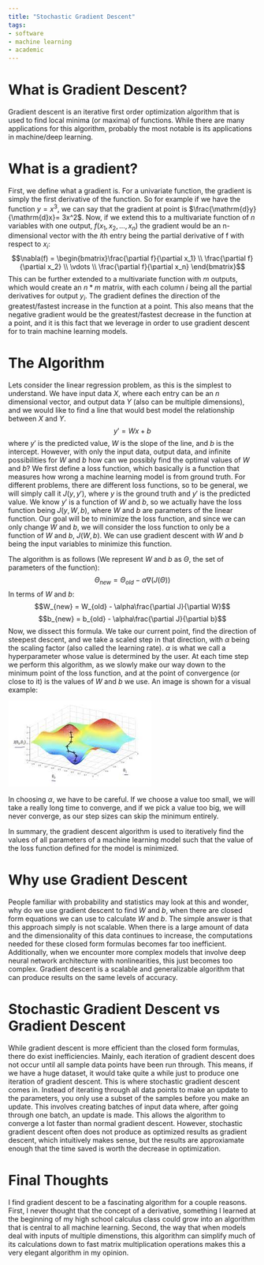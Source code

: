 ```yaml
---
title: "Stochastic Gradient Descent"
tags:
- software
- machine learning
- academic
---
```

# What is Gradient Descent?
Gradient descent is an iterative first order optimization algorithm that is used to find local minima (or maxima) of functions. While there are many applications for this algorithm, probably the most notable is its applications in machine/deep learning.

# What is a gradient?
First, we define what a gradient is. For a univariate function, the gradient is simply the first derivative of the function. So for example if we have the function $y = x^3$, we can say that the gradient at point is $\frac{\mathrm{d}y}{\mathrm{d}x}= 3x^2$. Now, if we extend this to a multivariate function of $n$ variables with one output, $f(x_1,x_2,\dots, x_n)$ the gradient would be an n-dimensional vector with the $i$th entry being the partial derivative of f with respect to $x_i$:
$$\nabla(f) = \begin{bmatrix}\frac{\partial f}{\partial x_1} \\ 
\frac{\partial f}{\partial x_2} \\ 
\vdots \\ 
\frac{\partial f}{\partial x_n} \end{bmatrix}$$
This can be further extended to a multivariate function with $m$ outputs, which would create an $n * m$ matrix, with each column $i$ being all the partial derivatives for output $y_i$. The gradient defines the direction of the greatest/fastest increase in the function at a point. This also means that the negative gradient would be the greatest/fastest decrease in the function at a point, and it is this fact that we leverage in order to use gradient descent for to train machine learning models.

# The Algorithm
Lets consider the linear regression problem, as this is the simplest to understand. We have input data $X$, where each entry can be an $n$ dimensional vector, and output data $Y$ (also can be multiple dimensions), and we would like to find a line that would best model the relationship between $X$ and $Y$.
$$ y' = Wx + b $$
where $y'$ is the predicted value, $W$ is the slope of the line, and $b$ is the intercept. However, with only the input data, output data, and infinite possibilities for $W$ and $b$ how can we possibly find the optimal values of $W$ and $b$? We first define a loss function, which basically is a function that measures how wrong a machine learning model is from ground truth. For different problems, there are different loss functions, so to be general, we will simply call it $J(y, y')$, where $y$ is the ground truth and $y'$ is the predicted value. We know $y'$ is a function of $W$ and $b$, so we actually have the loss function being $J(y, W, b)$, where $W$ and $b$ are parameters of the linear function. Our goal will be to minimize the loss function, and since we can only change $W$ and $b$, we will consider the loss function to only be a function of $W$
 and $b$, $J(W,b)$. We can use gradient descent with $W$ and $b$ being the input variables to minimize this function.
 
 The algorithm is as follows (We represent $W$ and $b$ as $\Theta$, the set of parameters of the function):
 $$\Theta_{new} = \Theta_{old} - \alpha\nabla(J(\Theta))$$
 In terms of $W$ and $b$:
 $$W_{new} = W_{old} - \alpha\frac{\partial J}{\partial W}$$
 $$b_{new} = b_{old} - \alpha\frac{\partial J}{\partial b}$$
 Now, we dissect this formula. We take our current point, find the direction of steepest descent, and we take a scaled step in that direction, with $\alpha$ being the scaling factor (also called the learning rate). $\alpha$ is what we call a hyperparameter whose value is determined by the user. At each time step we perform this algorithm, as we slowly make our way down to the minimum point of the loss function, and at the point of convergence (or close to it) is the values of $W$ and $b$ we use. An image is shown for a visual example:
 
 ![Gradient Descent](imgs/GradDesc.jpg)

In choosing $\alpha$, we have to be careful. If we choose a value too small, we will take a really long time to converge, and if we pick a value too big, we will never converge, as our step sizes can skip the minimum entirely.

In summary, the gradient descent algorithm is used to iteratively find the values of all parameters of a machine learning model such that the value of the loss function defined for the model is minimized.

# Why use Gradient Descent
People familiar with probability and statistics may look at this and wonder, why do we use gradient descent to find $W$ and $b$, when there are closed form equations we can use to calculate $W$ and $b$. The simple answer is that this approach simply is not scalable. When there is a large amount of data and the dimensionality of this data continues to increase, the computations needed for these closed form formulas becomes far too inefficient. Additionally, when we encounter more complex models that involve deep neural network architecture with nonlinearities, this just becomes too complex. Gradient descent is a scalable and generalizable algorithm that can produce results on the same levels of accuracy.

# Stochastic Gradient Descent vs Gradient Descent
While gradient descent is more efficient than the closed form formulas, there do exist inefficiencies. Mainly, each iteration of gradient descent does not occur until all sample data points have been run through. This means, if we have a huge dataset, it would take quite a while just to produce one iteration of gradient descent. This is where stochastic gradient descent comes in. Instead of iterating through all data points to make an update to the parameters, you only use a subset of the samples before you make an update. This involves creating batches of input data where, after going through one batch, an update is made. This allows the algorithm to converge a lot faster than normal gradient descent. However, stochastic gradient descent often does not produce as optimized results as gradient descent, which intuitively makes sense, but the results are approxiamate enough that the time saved is worth the decrease in optimization. 

# Final Thoughts
I find gradient descent to be a fascinating algorithm for a couple reasons. First, I never thought that the concept of a derivative, something I learned at the beginning of my high school calculus class could grow into an algorithm that is central to all machine learning. Second, the way that when models deal with inputs of multiple dimenstions, this algorithm can simplify much of its calculations down to fast matrix multiplication operations makes this a very elegant algorithm in my opinion.
